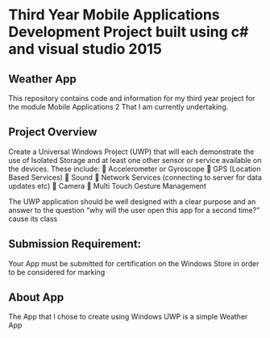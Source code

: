 # Third Year Mobile Applications Development Project built using c# and visual studio 2015

## Weather App

This repository contains code and information for my third year project for the module Mobile Applications 2 
That I am currently undertaking.


## Project Overview

Create a Universal Windows Project (UWP) that will each demonstrate the use of Isolated Storage and at least one other 
sensor or service available on the devices. These include:  Accelerometer or Gyroscope  GPS (Location Based Services)
 Sound  Network Services (connecting to server for data updates etc)  Camera  Multi Touch Gesture Management

The UWP application should be well designed with a clear purpose and an answer to the question “why will the user open 
this app for a second time?” cause its class

## Submission Requirement:

Your App must be submitted for certification on the Windows Store in order to be considered for marking

## About App

The App that I chose to create using Windows UWP is a simple Weather App
